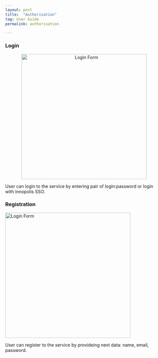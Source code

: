 ```yaml
---
layout: post
title:  "Authorisation"
tag: User Guide
permalink: authorisation

---
```

### Login

<p align='center'>
<img src="/IU-Alumni-Static-Site-Generated-Documentation/assets/login-form.png" alt="Login Form" width="400"/>
</p>

User can login to the service by entering pair of login:password or login with Innopolis SSO.

### Registration

<img src="/IU-Alumni-Static-Site-Generated-Documentation/assets/register-form.png" alt="Login Form" width="400"/>

User can register to the service by provideing next data: name, email, password.